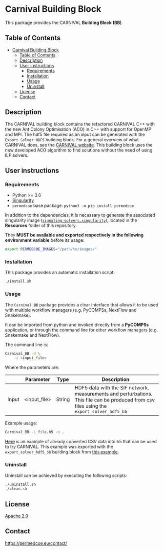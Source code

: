 # Carnival Building Block

This package provides the CARNIVAL **Building Block (BB)**.

## Table of Contents

- [Carnival Building Block](#carnival-building-block)
  - [Table of Contents](#table-of-contents)
  - [Description](#description)
  - [User instructions](#user-instructions)
    - [Requirements](#requirements)
    - [Installation](#installation)
    - [Usage](#usage)
    - [Uninstall](#uninstall)
  - [License](#license)
  - [Contact](#contact)

## Description

The CARNIVAL building block contains the refactored CARNIVAL C++ with the new Ant Colony Optimisation (ACO) in C++ with support for OpenMP and MPI. The hdf5 file required as an input can be generated with the `Export Solver HDF5` building block. For a general overview of what CARNIVAL does, see the [CARNIVAL website](https://saezlab.github.io/CARNIVAL/). This building block uses the new developed ACO algorithm to find solutions without the need of using ILP solvers.

## User instructions

### Requirements

- Python >= 3.6
- [Singularity](https://singularity.lbl.gov/docs-installation)
- `permedcoe` base package: `python3 -m pip install permedcoe`

In addition to the dependencies, it is necessary to generate the associated
singularity image ([`signaling-solvers.singularity`](../Resources/images/signaling-solvers.singularity)),
located in the **Resources** folder of this repository.

They **MUST be available and exported respectively in the following environment variable**
before its usage:

```bash
export PERMEDCOE_IMAGES="/path/to/images/"
```

### Installation

This package provides an automatic installation script:

```bash
./install.sh
```

### Usage

The `Carnival_BB` package provides a clear interface that allows
it to be used with multiple workflow managers (e.g. PyCOMPSs, NextFlow and
Snakemake).

It can be imported from python and invoked directly from a **PyCOMPSs**
application, or through the command line for other workflow managers
(e.g. Snakemake and NextFlow).

The command line is:

```bash
Carnival_BB -d \
    -i <input_file>
```

Where the parameters are:

|        | Parameter          | Type      | Description                                                                                                                                |
|--------|--------------------|-----------|--------------------------------------------------------------------------------------------------------------------------------------------|
| Input  | \<input_file>      | String    | HDF5 data with the SIF network, measurements and perturbations. This file can be produced from csv files using the `export_solver_hdf5_bb` |


Example usage:

```bash
Carnival_BB -i file.h5 -o .
```

[Here](https://github.com/saezlab/permedcoe/blob/master/containers/parallel-solvers/examples/carnival_toy_example.h5) is an example of already converted CSV data into h5 that can be used to try CARNIVAL. This example was exported with the `export_solver_hdf5_bb` building block from [this example](https://github.com/saezlab/permedcoe/tree/master/containers/toolset/scripts/examples/export).


### Uninstall

Uninstall can be achieved by executing the following scripts:

```bash
./uninstall.sh
./clean.sh
```

## License

[Apache 2.0](https://www.apache.org/licenses/LICENSE-2.0)

## Contact

<https://permedcoe.eu/contact/>
